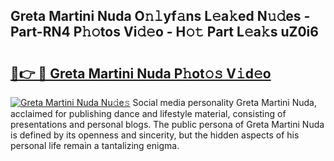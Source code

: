 ## Greta Martini Nuda O𝚗𝚕yf𝚊ns L𝚎a𝚔ed N𝚞𝚍es - Part-RN4 P𝚑𝚘tos Vi𝚍𝚎o - H𝚘𝚝 Part L𝚎a𝚔s uZ0i6

# <h2><a href="http://kf8bjnd.oniu.top/?m=Greta+Martini+Nuda">🔗👉 🔴 Greta Martini Nuda P𝚑ot𝚘𝚜 V𝚒d𝚎o</a></h2>

[![Greta Martini Nuda Nu𝚍e𝚜](https://i.imgur.com/0qMVB7G.gif)](http://kf8bjnd.oniu.top/?m=Greta+Martini+Nuda)
Social media personality Greta Martini Nuda, acclaimed for publishing dance and lifestyle material, consisting of presentations and personal blogs. The public persona of Greta Martini Nuda is defined by its openness and sincerity, but the hidden aspects of his personal life remain a tantalizing enigma.  
